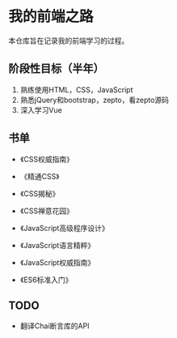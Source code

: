 # 我的前端之路

本仓库旨在记录我的前端学习的过程。


## 阶段性目标（半年）

1. 熟练使用HTML，CSS，JavaScript
2. 熟悉jQuery和bootstrap，zepto，看zepto源码
3. 深入学习Vue

## 书单

- 《CSS权威指南》
- 《精通CSS》
- 《CSS揭秘》
- 《CSS禅意花园》                                         

- 《JavaScript高级程序设计》
- 《JavaScript语言精粹》
- 《JavaScript权威指南》
- 《ES6标准入门》

## TODO

- 翻译Chai断言库的API

